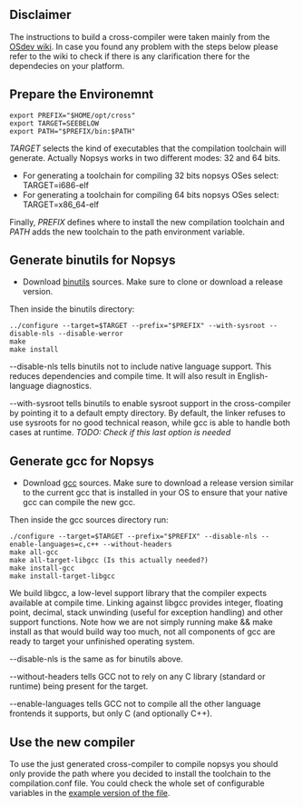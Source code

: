 ## Disclaimer
The instructions to build a cross-compiler were taken mainly from the [OSdev wiki](https://wiki.osdev.org/GCC_Cross-Compiler). In case you found any problem with the steps below please refer to the wiki to check if there is any clarification there for the dependecies on your platform.

## Prepare the Environemnt

    export PREFIX="$HOME/opt/cross"
    export TARGET=SEEBELOW
    export PATH="$PREFIX/bin:$PATH"

*TARGET* selects the kind of executables that the compilation toolchain will generate. Actually Nopsys works in two different modes: 32 and 64 bits.
* For generating a toolchain for compiling 32 bits nopsys OSes select: TARGET=i686-elf
* For generating a toolchain for compiling 64 bits nopsys OSes select: TARGET=x86_64-elf

Finally, *PREFIX* defines where to install the new compilation toolchain and *PATH* adds the new toolchain to the path environment variable. 



## Generate binutils for Nopsys
 * Download [binutils](https://www.gnu.org/software/binutils/) sources. Make sure to clone or download a release version.

Then inside the binutils directory: 

    ../configure --target=$TARGET --prefix="$PREFIX" --with-sysroot --disable-nls --disable-werror
    make
    make install

--disable-nls tells binutils not to include native language support. This reduces dependencies and compile time. It will also result in English-language diagnostics.

--with-sysroot tells binutils to enable sysroot support in the cross-compiler by pointing it to a default empty directory. By default, the linker refuses to use sysroots for no good technical reason, while gcc is able to handle both cases at runtime. 
*TODO: Check if this last option is needed*

## Generate gcc for Nopsys

 * Download [gcc](https://www.gnu.org/software/gcc/mirrors.html) sources. Make sure to download a release version similar to the current gcc that is installed in your OS to ensure that your native gcc can compile the new gcc.
 
 Then inside the gcc sources directory run:
 
    ./configure --target=$TARGET --prefix="$PREFIX" --disable-nls --enable-languages=c,c++ --without-headers
    make all-gcc
    make all-target-libgcc (Is this actually needed?)
    make install-gcc
    make install-target-libgcc
    
We build libgcc, a low-level support library that the compiler expects available at compile time. Linking against libgcc provides integer, floating point, decimal, stack unwinding (useful for exception handling) and other support functions. Note how we are not simply running make && make install as that would build way too much, not all components of gcc are ready to target your unfinished operating system.

--disable-nls is the same as for binutils above.

--without-headers tells GCC not to rely on any C library (standard or runtime) being present for the target.

--enable-languages tells GCC not to compile all the other language frontends it supports, but only C (and optionally C++).   

## Use the new compiler
To use the just generated cross-compiler to compile nopsys you should only provide the path where you decided to install the toolchain to the compilation.conf file. You could check the whole set of configurable variables in the [example version of the file]().  
     
